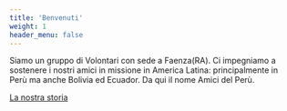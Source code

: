 ```yaml
---
title: 'Benvenuti'
weight: 1
header_menu: false
---
```


Siamo un gruppo di Volontari con sede a Faenza(RA). Ci impegniamo a sostenere i nostri amici in missione in America Latina: principalmente in Perù ma anche Bolivia ed Ecuador.
Da qui il nome Amici del Perù.

[La nostra storia](storia)
